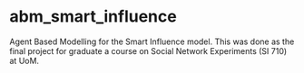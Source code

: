 # abm_smart_influence
Agent Based Modelling for the Smart Influence model. This was done as the final project for graduate a course on Social Network Experiments (SI 710) at UoM.